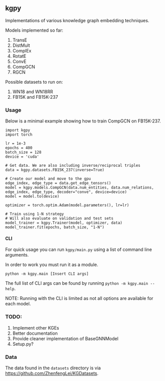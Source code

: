 ## kgpy

Implementations of various knowledge graph embedding techniques.

Models implemented so far:

1. TransE
2. DistMult
3. ComplEx
4. RotatE
5. ConvE
6. CompGCN
7. RGCN

Possible datasets to run on:

1. WN18 and WN18RR
2. FB15K and FB15K-237 


### Usage

Below is a minimal example showing how to train CompGCN on FB15K-237.

```
import kgpy
import torch

lr = 1e-3
epochs = 400
batch_size = 128
device = 'cuda'

# Get data. We are also including inverse/reciprocal triples
data = kgpy.datasets.FB15K_237(inverse=True)

# Create our model and move to the gpu
edge_index, edge_type = data.get_edge_tensors()
model = kgpy.models.CompGCN(data.num_entities, data.num_relations, edge_index, edge_type, decoder="conve", device=device)
model = model.to(device)

optimizer = torch.optim.Adam(model.parameters(), lr=lr)

# Train using 1-N strategy
# Will also evaluate on validation and test sets
model_trainer = kgpy.Trainer(model, optimizer, data)
model_trainer.fit(epochs, batch_size, "1-N")
```

#### CLI
For quick usage you can run `kgpy/main.py` using a list of command line arguments.

In order to work you must run it as a module.
```
python -m kgpy.main [Insert CLI args]
```

The full list of CLI args can be found by running `python -m kgpy.main --help`.

NOTE: Running with the CLI is limited as not all options are available for each model.


### TODO:

1. Implement other KGEs
2. Better documentation
3. Provide cleaner implementation of BaseGNNModel
4. Setup.py?


### Data

The data found in the `datasets` directory is via https://github.com/ZhenfengLei/KGDatasets.